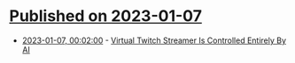 # [Published on 2023-01-07](index.md)

* [2023-01-07, 00:02:00](https://slashdot.org/story/23/01/06/2157259/virtual-twitch-streamer-is-controlled-entirely-by-ai?utm_source=rss1.0mainlinkanon&utm_medium=feed) - [Virtual Twitch Streamer Is Controlled Entirely By AI](https://slashdot.org/story/23/01/06/2157259/virtual-twitch-streamer-is-controlled-entirely-by-ai?utm_source=rss1.0mainlinkanon&utm_medium=feed)
